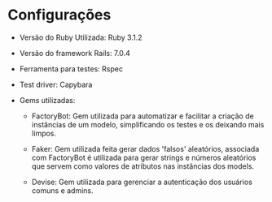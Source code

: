 # Configurações

* Versão do Ruby Utilizada: Ruby 3.1.2
* Versão do framework Rails: 7.0.4
* Ferramenta para testes: Rspec
* Test driver: Capybara

* Gems utilizadas:
  * FactoryBot: 
     Gem utilizada para automatizar e facilitar a criação de instâncias de um modelo, simplificando os testes e os deixando mais limpos.

  * Faker:
     Gem utilizada feita gerar dados 'falsos' aleatórios, associada com FactoryBot é utilizada para gerar strings e números aleatórios que servem como valores de atributos nas instâncias dos models.

  * Devise:
     Gem utilizada para gerenciar a autenticação dos usuários comuns e admins.